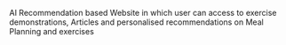 AI Recommendation based Website in which user can access to exercise demonstrations, Articles and personalised recommendations on Meal Planning and exercises

